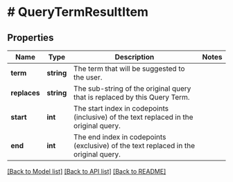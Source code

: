 # # QueryTermResultItem

## Properties

Name | Type | Description | Notes
------------ | ------------- | ------------- | -------------
**term** | **string** | The term that will be suggested to the user. |
**replaces** | **string** | The sub-string of the original query that is replaced by this Query Term. |
**start** | **int** | The start index in codepoints (inclusive) of the text replaced in the original query. |
**end** | **int** | The end index in codepoints (exclusive) of the text replaced in the original query. |

[[Back to Model list]](../../README.md#models) [[Back to API list]](../../README.md#endpoints) [[Back to README]](../../README.md)
